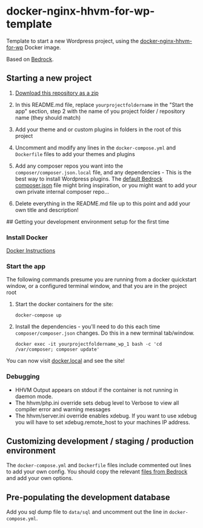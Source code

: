 # docker-nginx-hhvm-for-wp-template

Template to start a new Wordpress project, using the [docker-nginx-hhvm-for-wp](https://github.com/ocastastudios/docker-nginx-hhvm-for-wp) Docker image.

Based on [Bedrock](https://github.com/roots/bedrock).

## Starting a new project

1. [Download this repository as a zip](https://github.com/ocastastudios/docker-nginx-hhvm-for-wp-template/archive/master.zip)

2. In this README.md file, replace `yourprojectfoldername` in the "Start the app" section, step 2 with the name of you project folder / repository name (they should match)

3. Add your theme and or custom plugins in folders in the root of this project

4. Uncomment and modify any lines in the `docker-compose.yml` and `Dockerfile` files to add your themes and plugins

5. Add any composer repos you want into the `composer/composer.json.local` file, and any dependencies - This is the best way to install Wordpress plugins. The [default Bedrock composer.json](https://github.com/roots/bedrock/blob/master/composer.json) file might bring inspiration, or you might want to add your own private internal composer repo...

6. Delete everything in the README.md file up to this point and add your own title and description!

## Getting your development environment setup for the first time

### Install Docker

[Docker Instructions](https://gist.github.com/jsonfry/2b9a930905d8b7b83613)

### Start the app

The following commands presume you are running from a docker quickstart window, or a configured terminal window, and that you are in the project root

1. Start the docker containers for the site:

    `docker-compose up`

2. Install the dependencies - you'll need to do this each time `composer/composer.json` changes. Do this in a new terminal tab/window.

    `docker exec -it yourprojectfoldername_wp_1 bash -c 'cd /var/composer; composer update'`

You can now visit [docker.local](http://docker.local) and see the site!

### Debugging

- HHVM Output appears on stdout if the container is not running in daemon mode.
- The hhvm/php.ini override sets debug level to Verbose to view all compiler error and warning messages
- The hhvm/server.ini override enables xdebug. If you want to use xdebug you
will have to set xdebug.remote_host to your machines IP address.

## Customizing development / staging / production environment

The `docker-compose.yml` and `Dockerfile` files include commented out lines to add your own config. You should copy the relevant [files from Bedrock](https://github.com/roots/bedrock/tree/master/config/environments) and add your own options.

## Pre-populating the development database

Add you sql dump file to `data/sql` and uncomment out the line in `docker-compose.yml`. 

